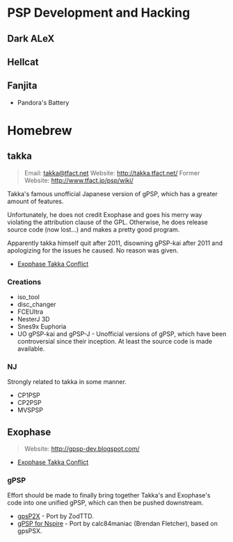 # PSP Development and Hacking

## Dark ALeX

## Hellcat

## Fanjita

* Pandora's Battery


# Homebrew

## takka

> Email: <takka@tfact.net>
> Website: http://takka.tfact.net/
> Former Website: http://www.tfact.jp/psp/wiki/

Takka's famous unofficial Japanese version of gPSP, which has a greater amount of features. 

Unfortunately, he does not credit Exophase and goes his merry way violating the attribution clause of the GPL. Otherwise, he does release source code (now lost...) and makes a pretty good program. 

Apparently takka himself quit after 2011, disowning gPSP-kai after 2011 and apologizing for the issues he caused. No reason was given.

* [Exophase Takka Conflict](http://www.qj.net/psp/homebrew-development/clearing-up-the-exophase-takka-gpsp-issue.html)

### Creations

* iso_tool
* disc_changer
* FCEUltra
* NesterJ 3D
* Snes9x Euphoria
* UO gPSP-kai and gPSP-J - Unofficial versions of gPSP, which have been controversial since their inception. At least the source code is made available.

### NJ

Strongly related to takka in some manner.

* CP1PSP
* CP2PSP
* MVSPSP

## Exophase

> Website: http://gpsp-dev.blogspot.com/

* [Exophase Takka Conflict](http://www.qj.net/psp/homebrew-development/clearing-up-the-exophase-takka-gpsp-issue.html)

### gPSP

Effort should be made to finally bring together Takka's and Exophase's code into one unified gPSP, which can then be pushed downstream.

* [gpsP2X](http://dl.openhandhelds.org/cgi-bin/wiz.cgi?0,0,0,0,71,101) - Port by ZodTTD.
* [gPSP for Nspire](http://www.ticalc.org/archives/files/fileinfo/449/44971.html) - Port by calc84maniac (Brendan Fletcher), based on gpsPSX.